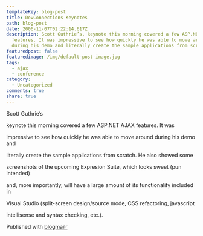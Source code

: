 ```yaml
---
templateKey: blog-post
title: DevConnections Keynotes
path: blog-post
date: 2006-11-07T02:22:14.617Z
description: Scott Guthrie’s, keynote this morning covered a few ASP.NET AJAX
  features. It was impressive to see how quickly he was able to move around
  during his demo and literally create the sample applications from scratch.
featuredpost: false
featuredimage: /img/default-post-image.jpg
tags:
  - ajax
  - conference
category:
  - Uncategorized
comments: true
share: true
---
```

<!--StartFragment-->

Scott Guthrie’s

keynote this morning covered a few ASP.NET AJAX features. It was

impressive to see how quickly he was able to move around during his demo and

literally create the sample applications from scratch. He also showed some

screenshots of the upcoming Expresion Suite, which looks sweet (pun intended)

and, more importantly, will have a large amount of its functionality included in

Visual Studio (split-screen design/source mode, CSS refactoring, javascript

intellisense and syntax checking, etc.).

Published with [blogmailr](http://www.blogmailr.com/)

<!--EndFragment-->